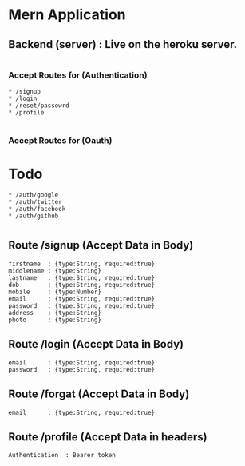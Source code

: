 # Mern Application 

## Backend  (server) : Live on the heroku server.
#
### Accept Routes for (Authentication)

    * /signup
    * /login
    * /reset/passowrd
    * /profile
#
### Accept Routes for (Oauth) 
# Todo

    * /auth/google
    * /auth/twitter
    * /auth/facebook
    * /auth/github

#

## Route /signup (Accept Data in Body)
    firstname  : {type:String, required:true}
    middlename : {type:String}
    lastname   : {type:String, required:true}
    dob        : {type:String, required:true}
    mobile     : {type:Number}
    email      : {type:String, required:true}
    password   : {type:String, required:true}
    address    : {type:String}
    photo      : {type:String}

## Route /login (Accept Data in Body)
    
    email      : {type:String, required:true}
    password   : {type:String, required:true}
   
## Route /forgat (Accept Data in Body)
    
    email      : {type:String, required:true}

## Route /profile (Accept Data in headers)
    
    Authentication  : Bearer token


    




